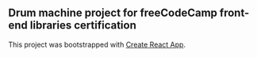 ## Drum machine project for freeCodeCamp front-end libraries certification
This project was bootstrapped with [Create React App](https://github.com/facebookincubator/create-react-app).